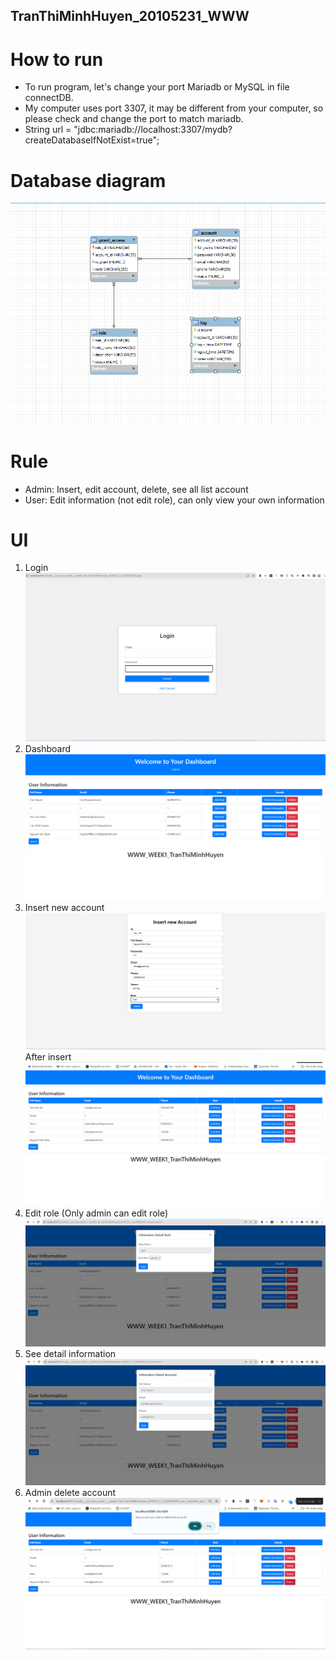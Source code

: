 ## TranThiMinhHuyen_20105231_WWW
# How to run
- To run program, let's change your port Mariadb or MySQL in file connectDB.
- My computer uses port 3307, it may be different from your computer, so please check and change the port to match mariadb.
- String url = "jdbc:mariadb://localhost:3307/mydb?createDatabaseIfNotExist=true";
# Database diagram
![img_3.png](img_3.png)

# Rule
- Admin: Insert, edit account, delete, see all list account
- User: Edit information (not edit role), can only view your own information

# UI
1. Login
   ![login.png](login.png)
2. Dashboard
   ![img.png](img.png)
3. Insert new account
   ![img_4.png](img_4.png)
   After insert
   ![img_5.png](img_5.png)
4. Edit role (Only admin can edit role)
   ![img_1.png](img_1.png)
5. See detail information
   ![img_2.png](img_2.png)
6. Admin delete account
   ![img_6.png](img_6.png)
